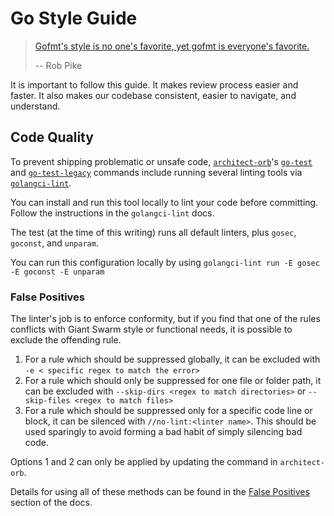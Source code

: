 # Go Style Guide

> [Gofmt's style is no one's favorite, yet gofmt is everyone's favorite.](https://www.youtube.com/watch?v=PAAkCSZUG1c&t=8m43s)
>
> -- Rob Pike

It is important to follow this guide. It makes review process easier and
faster. It also makes our codebase consistent, easier to navigate, and
understand.

## Code Quality

To prevent shipping problematic or unsafe code, [`architect-orb`](https://github.com/giantswarm/architect-orb)'s
[`go-test`](https://github.com/giantswarm/architect-orb/blob/master/src/commands/go-test.yaml) and
[`go-test-legacy`](https://github.com/giantswarm/architect-orb/blob/master/src/commands/go-test-legacy.yaml)
commands include running several linting tools via [`golangci-lint`](https://github.com/golangci/golangci-lint).

You can install and run this tool locally to lint your code before committing. Follow the instructions in the `golangci-lint` docs.

The test (at the time of this writing) runs all default linters, plus `gosec`, `goconst`, and `unparam`.

You can run this configuration locally by using `golangci-lint run -E gosec -E goconst -E unparam`

### False Positives

The linter's job is to enforce conformity, but if you find that one of the rules conflicts with Giant Swarm style or functional needs, it is possible to exclude the offending rule.

1. For a rule which should be suppressed globally, it can be excluded with `-e < specific regex to match the error>`
2. For a rule which should only be suppressed for one file or folder path, it can be excluded with `--skip-dirs <regex to match directories>`
or `--skip-files <regex to match files>`
3. For a rule which should be suppressed only for a specific code line or block, it can be silenced with `//no-lint:<linter name>`.
This should be used sparingly to avoid forming a bad habit of simply silencing bad code.

Options 1 and 2 can only be applied by updating the command in `architect-orb`.

Details for using all of these methods can be found in the [False Positives](https://github.com/golangci/golangci-lint#false-positives) section of the docs.
